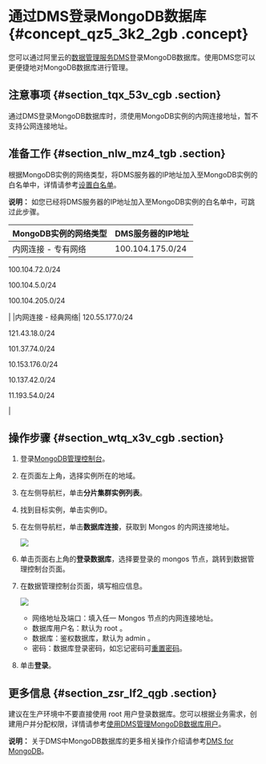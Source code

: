 # 通过DMS登录MongoDB数据库 {#concept_qz5_3k2_2gb .concept}

您可以通过阿里云的[数据管理服务DMS](https://help.aliyun.com/document_detail/47550.html)登录MongoDB数据库。使用DMS您可以更便捷地对MongoDB数据库进行管理。

## 注意事项 {#section_tqx_53v_cgb .section}

通过DMS登录MongoDB数据库时，须使用MongoDB实例的内网连接地址，暂不支持公网连接地址。

## 准备工作 {#section_nlw_mz4_tgb .section}

根据MongoDB实例的网络类型，将DMS服务器的IP地址加入至MongoDB实例的白名单中，详情请参考[设置白名单](cn.zh-CN/分片集群快速入门/设置白名单.md#)。

**说明：** 如您已经将DMS服务器的IP地址加入至MongoDB实例的白名单中，可跳过此步骤。

|MongoDB实例的网络类型|DMS服务器的IP地址|
|:-------------|:----------|
|内网连接 - 专有网络| 100.104.175.0/24

 100.104.72.0/24

 100.104.5.0/24

 100.104.205.0/24

 |
|内网连接 - 经典网络| 120.55.177.0/24

 121.43.18.0/24

 101.37.74.0/24

 10.153.176.0/24

 10.137.42.0/24

 11.193.54.0/24

 |

## 操作步骤 {#section_wtq_x3v_cgb .section}

1.  登录[MongoDB管理控制台](https://mongodb.console.aliyun.com/)。
2.  在页面左上角，选择实例所在的地域。
3.  在左侧导航栏，单击**分片集群实例列表**。
4.  找到目标实例，单击实例ID。
5.  在左侧导航栏，单击**数据库连接**，获取到 Mongos 的内网连接地址。

    ![](http://static-aliyun-doc.oss-cn-hangzhou.aliyuncs.com/assets/img/6694/154996358134556_zh-CN.png)

6.  单击页面右上角的**登录数据库**，选择要登录的 mongos 节点，跳转到数据管理控制台页面。
7.  在数据管理控制台页面，填写相应信息。

    ![](http://static-aliyun-doc.oss-cn-hangzhou.aliyuncs.com/assets/img/23695/154996358113740_zh-CN.png)

    -   网络地址及端口：填入任一 Mongos 节点的内网连接地址。
    -   数据库用户名：默认为 root 。
    -   数据库：鉴权数据库，默认为 admin 。
    -   密码：数据库登录密码，如忘记密码可[重置密码](cn.zh-CN/分片集群快速入门/设置密码.md#)。
8.  单击**登录**。

## 更多信息 {#section_zsr_lf2_qgb .section}

建议在生产环境中不要直接使用 root 用户登录数据库。您可以根据业务需求，创建用户并分配权限，详情请参考[使用DMS管理MongoDB数据库用户](../cn.zh-CN/用户指南/账号管理/使用DMS管理MongoDB数据库用户.md#)。

**说明：** 关于DMS中MongoDB数据库的更多相关操作介绍请参考[DMS for MongoDB](https://help.aliyun.com/document_detail/47683.html)。

